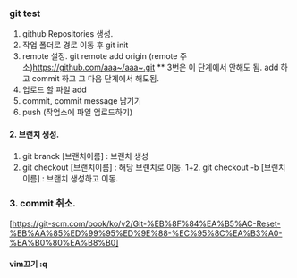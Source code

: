 ### git test

1. github Repositories 생성.
2. 작업 폴더로 경로 이동 후  git init
3. remote 설정.
git remote add origin (remote 주소)https://github.com/aaa~/aaa~.git
** 3번은 이 단계에서 안해도 됨.
add 하고 commit 하고  그 다음 단계에서 해도됨.
4. 업로드 할 파일 add
5. commit, commit message 남기기
6. push (작업소에 파일 업로드하기)


#### 2. 브랜치 생성.
1. git branck [브랜치이름]   : 브랜치 생성
2. git checkout [브랜치이름] : 해당 브랜치로 이동.
1+2. git checkout -b [브랜치이름] : 브랜치 생성하고 이동.


### 3. commit  취소.
[https://git-scm.com/book/ko/v2/Git-%EB%8F%84%EA%B5%AC-Reset-%EB%AA%85%ED%99%95%ED%9E%88-%EC%95%8C%EA%B3%A0-%EA%B0%80%EA%B8%B0]

#### vim끄기 :q